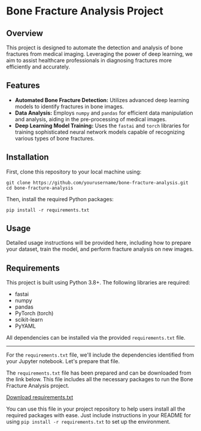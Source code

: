 # Bone Fracture Analysis Project

## Overview
This project is designed to automate the detection and analysis of bone fractures from medical imaging. Leveraging the power of deep learning, we aim to assist healthcare professionals in diagnosing fractures more efficiently and accurately.

## Features
- **Automated Bone Fracture Detection:** Utilizes advanced deep learning models to identify fractures in bone images.
- **Data Analysis:** Employs `numpy` and `pandas` for efficient data manipulation and analysis, aiding in the pre-processing of medical images.
- **Deep Learning Model Training:** Uses the `fastai` and `torch` libraries for training sophisticated neural network models capable of recognizing various types of bone fractures.

## Installation
First, clone this repository to your local machine using:
```
git clone https://github.com/yourusername/bone-fracture-analysis.git
cd bone-fracture-analysis
```

Then, install the required Python packages:
```
pip install -r requirements.txt
```

## Usage
Detailed usage instructions will be provided here, including how to prepare your dataset, train the model, and perform fracture analysis on new images.

## Requirements
This project is built using Python 3.8+. The following libraries are required:
- fastai
- numpy
- pandas
- PyTorch (torch)
- scikit-learn
- PyYAML

All dependencies can be installed via the provided `requirements.txt` file.

---

For the `requirements.txt` file, we'll include the dependencies identified from your Jupyter notebook. Let's prepare that file.

The `requirements.txt` file has been prepared and can be downloaded from the link below. This file includes all the necessary packages to run the Bone Fracture Analysis project.

[Download requirements.txt](sandbox:/mnt/data/requirements.txt)

You can use this file in your project repository to help users install all the required packages with ease. Just include instructions in your README for using `pip install -r requirements.txt` to set up the environment.
